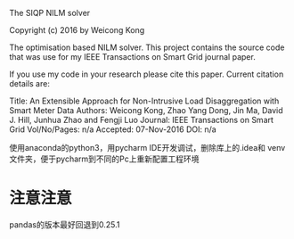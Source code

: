 The SIQP NILM solver

Copyright (c) 2016 by Weicong Kong

The optimisation based NILM solver. This project contains the source code that was use for my IEEE Transactions on Smart Grid journal paper.

If you use my code in your research please cite this paper. Current citation details are:

Title: An Extensible Approach for Non-Intrusive Load Disaggregation with Smart Meter Data
Authors: Weicong Kong, Zhao Yang Dong, Jin Ma, David J. Hill, Junhua Zhao and Fengji Luo
Journal: IEEE Transactions on Smart Grid
Vol/No/Pages: n/a
Accepted: 07-Nov-2016
DOI: n/a


使用anaconda的python3，用pycharm IDE开发调试，删除库上的.idea和 venv文件夹，便于pycharm到不同的Pc上重新配置工程环境

# 注意注意
pandas的版本最好回退到0.25.1
